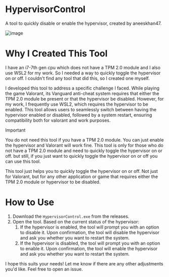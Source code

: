 # HypervisorControl

A tool to quickly disable or enable the hypervisor, created by aneeskhan47.

![image](https://github.com/aneeskhan47/hypervisorcontrol/assets/30714223/1412d2b8-4482-4c71-b0a9-71e0501e664a)

# Why I Created This Tool

I have an i7-7th gen cpu which does not have a TPM 2.0 module and I also use WSL2 for my work. So I needed a way to quickly toggle the hypervisor on or off. I couldn't find any tool that did this, so I created one myself.

I developed this tool to address a specific challenge I faced. While playing the game Valorant, its Vanguard anti-cheat system requires that either the TPM 2.0 module be present or that the hypervisor be disabled. However, for my work, I frequently use WSL2, which requires the hypervisor to be enabled. This tool allows users to seamlessly switch between having the hypervisor enabled or disabled, followed by a system restart, ensuring compatibility both for valorant and work purposes.

> [!IMPORTANT]  
> You do not need this tool if you have a TPM 2.0 module. You can just enable the hypervisor and Valorant will work fine. This tool is only for those who do not have a TPM 2.0 module and need to quickly toggle the hypervisor on or off. but still, if you just want to quickly toggle the hypervisor on or off you can use this tool.

This tool just helps you to quickly toggle the hypervisor on or off. Not just for Valorant, but for any other application or game that requires either the TPM 2.0 module or hypervisor to be disabled.

# How to Use

1. Download the `HypervisorControl.exe` from the releases.
2. Open the tool. Based on the current status of the hypervisor:
   1. If the hypervisor is enabled, the tool will prompt you with an option to disable it. Upon confirmation, the tool will disable the hypervisor and ask you whether you want to restart the system.
   2. If the hypervisor is disabled, the tool will prompt you with an option to enable it. Upon confirmation, the tool will enable the hypervisor and ask you whether you want to restart the system.

I hope this suits your needs! Let me know if there are any other adjustments you'd like. Feel free to open an issue.
